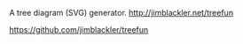 
<!--
-->

A tree diagram (SVG) generator. http://jimblackler.net/treefun

https://github.com/jimblackler/treefun

<!-- vim: set autoindent expandtab sw=4 syntax=markdown: -->
